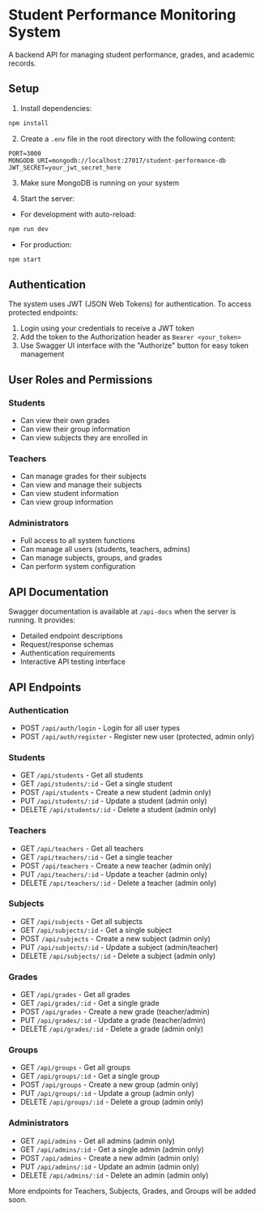 # Student Performance Monitoring System

A backend API for managing student performance, grades, and academic records.

## Setup

1. Install dependencies:
```bash
npm install
```

2. Create a `.env` file in the root directory with the following content:
```
PORT=3000
MONGODB_URI=mongodb://localhost:27017/student-performance-db
JWT_SECRET=your_jwt_secret_here
```

3. Make sure MongoDB is running on your system

4. Start the server:
- For development with auto-reload:
```bash
npm run dev
```
- For production:
```bash
npm start
```

## Authentication

The system uses JWT (JSON Web Tokens) for authentication. To access protected endpoints:
1. Login using your credentials to receive a JWT token
2. Add the token to the Authorization header as `Bearer <your_token>`
3. Use Swagger UI interface with the "Authorize" button for easy token management

## User Roles and Permissions

### Students
- Can view their own grades
- Can view their group information
- Can view subjects they are enrolled in

### Teachers
- Can manage grades for their subjects
- Can view and manage their subjects
- Can view student information
- Can view group information

### Administrators
- Full access to all system functions
- Can manage all users (students, teachers, admins)
- Can manage subjects, groups, and grades
- Can perform system configuration

## API Documentation

Swagger documentation is available at `/api-docs` when the server is running. It provides:
- Detailed endpoint descriptions
- Request/response schemas
- Authentication requirements
- Interactive API testing interface

## API Endpoints

### Authentication
- POST `/api/auth/login` - Login for all user types
- POST `/api/auth/register` - Register new user (protected, admin only)

### Students
- GET `/api/students` - Get all students
- GET `/api/students/:id` - Get a single student
- POST `/api/students` - Create a new student (admin only)
- PUT `/api/students/:id` - Update a student (admin only)
- DELETE `/api/students/:id` - Delete a student (admin only)

### Teachers
- GET `/api/teachers` - Get all teachers
- GET `/api/teachers/:id` - Get a single teacher
- POST `/api/teachers` - Create a new teacher (admin only)
- PUT `/api/teachers/:id` - Update a teacher (admin only)
- DELETE `/api/teachers/:id` - Delete a teacher (admin only)

### Subjects
- GET `/api/subjects` - Get all subjects
- GET `/api/subjects/:id` - Get a single subject
- POST `/api/subjects` - Create a new subject (admin only)
- PUT `/api/subjects/:id` - Update a subject (admin/teacher)
- DELETE `/api/subjects/:id` - Delete a subject (admin only)

### Grades
- GET `/api/grades` - Get all grades
- GET `/api/grades/:id` - Get a single grade
- POST `/api/grades` - Create a new grade (teacher/admin)
- PUT `/api/grades/:id` - Update a grade (teacher/admin)
- DELETE `/api/grades/:id` - Delete a grade (admin only)

### Groups
- GET `/api/groups` - Get all groups
- GET `/api/groups/:id` - Get a single group
- POST `/api/groups` - Create a new group (admin only)
- PUT `/api/groups/:id` - Update a group (admin only)
- DELETE `/api/groups/:id` - Delete a group (admin only)

### Administrators
- GET `/api/admins` - Get all admins (admin only)
- GET `/api/admins/:id` - Get a single admin (admin only)
- POST `/api/admins` - Create a new admin (admin only)
- PUT `/api/admins/:id` - Update an admin (admin only)
- DELETE `/api/admins/:id` - Delete an admin (admin only)

More endpoints for Teachers, Subjects, Grades, and Groups will be added soon. 